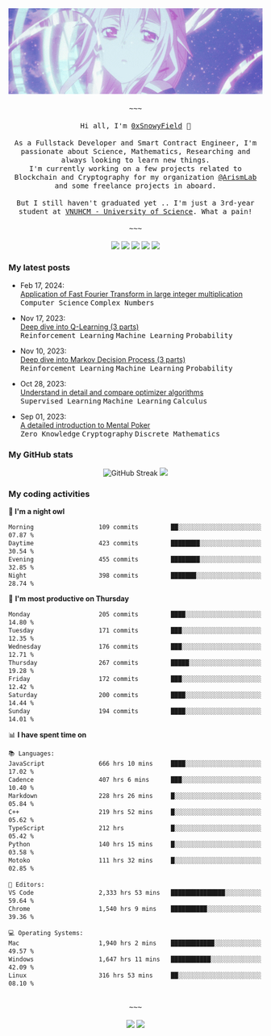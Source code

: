 <div align='center'>
<img src="./assets/banner.gif" alt="Banner" width="1000" />
  <samp>
    </br></br>~~~</br></br>
    Hi all, I'm <a href="https://snowyfield.me/">0xSnowyField</a> 🧸
    </br></br>
    As a Fullstack Developer and Smart Contract Engineer, I'm passionate about Science, Mathematics, Researching and always looking to learn new things.</br> I'm currently working on a few projects related to Blockchain and Cryptography for my organization <a href="https://github.com/ArismLab">@ArismLab</a> and some freelance projects in aboard.
    </br></br>
    But I still haven't graduated yet .. I'm just a 3rd-year student at <a href="https://en.hcmus.edu.vn/">VNUHCM - University of Science</a>. What a pain!
    </br></br>~~~</br></br>
  </samp>
  <a href = "https://wakatime.com/@SnowyField1906" target="_blank"><img src="https://img.shields.io/badge/-Wakatime-000000?style=for-the-badge&logo=wakatime&logoColor=white"></a>
  <a href="https://linkedin.com/in/NHThuan" target="_blank"><img src="https://img.shields.io/badge/-LinkedIn-0A66C2?style=for-the-badge&logo=linkedin&logoColor=white"></a>
  <a href="https://stackoverflow.com/users/17358240/snowyfield" target="_blank"><img src="https://img.shields.io/badge/StackOverflow-F58025?style=for-the-badge&logo=stackoverflow&logoColor=white" target="_blank"></a>
  <a href="https://facebook.com/SnowyField1906" target="_blank"><img src="https://img.shields.io/badge/-Facebook-0A66C2?style=for-the-badge&logo=facebook&logoColor=white"></a>
  <a href="https://x.com/SnowyField1906" target="_blank"><img src="https://img.shields.io/badge/-Twitter-000000?style=for-the-badge&logo=x&logoColor=white"></a>
</div>

### My latest posts

- Feb 17, 2024\: <br/>
  <a href="https://www.snowyfield.me/posts/ung-dung-fast-fourier-transform-trong-phep-nhan-so-nguyen-lon" target="_blank">Application of Fast Fourier Transform in large integer multiplication</a><br/>
  <kbd>Computer Science</kbd> <kbd>Complex Numbers</kbd>
  
- Nov 17, 2023\: <br/>
  <a href="https://www.snowyfield.me/posts/hieu-sau-ve-q-learning-phan-1" target="_blank">Deep dive into Q-Learning (3 parts)</a><br/>
  <kbd>Reinforcement Learning</kbd> <kbd>Machine Learning</kbd> <kbd>Probability</kbd>
  
- Nov 10, 2023\: <br/>
  <a href="https://www.snowyfield.me/posts/hieu-sau-ve-markov-decision-process-phan-1" target="_blank">Deep dive into Markov Decision Process (3 parts)</a><br/>
  <kbd>Reinforcement Learning</kbd> <kbd>Machine Learning</kbd> <kbd>Probability</kbd>
  
- Oct 28, 2023\: <br/>
  <a href="https://www.snowyfield.me/posts/tim-hieu-chi-tiet-va-so-sanh-cac-thuat-toan-optimizer" target="_blank">Understand in detail and compare optimizer algorithms</a><br/>
  <kbd>Supervised Learning</kbd> <kbd>Machine Learning</kbd> <kbd>Calculus</kbd>
  
- Sep 01, 2023\: <br/>
  <a href="https://www.snowyfield.me/posts/gioi-thieu-chi-tiet-ve-bai-toan-mental-poker" target="_blank">A detailed introduction to Mental Poker</a><br/>
  <kbd>Zero Knowledge</kbd> <kbd>Cryptography</kbd> <kbd>Discrete Mathematics</kbd>

### My GitHub stats

<div align="center">
  <img src="https://github-readme-streak-stats.herokuapp.com?user=SnowyFIeld1906&theme=swift&hide_border=true&date_format=M%20j%5B%2C%20Y%5D&card_width=1000" alt="GitHub Streak" />
  <img src='http://github-profile-summary-cards.vercel.app/api/cards/profile-details?username=SnowyFIeld1906&theme=swift' width='1000px'/>
</div>

### My coding activities

<!--START_SECTION:waka-->
**🦉 I'm a night owl** 

```text
Morning                  109 commits         ██░░░░░░░░░░░░░░░░░░░░░░░   07.87 % 
Daytime                  423 commits         ████████░░░░░░░░░░░░░░░░░   30.54 % 
Evening                  455 commits         ████████░░░░░░░░░░░░░░░░░   32.85 % 
Night                    398 commits         ███████░░░░░░░░░░░░░░░░░░   28.74 % 
```
📅 **I'm most productive on Thursday** 

```text
Monday                   205 commits         ████░░░░░░░░░░░░░░░░░░░░░   14.80 % 
Tuesday                  171 commits         ███░░░░░░░░░░░░░░░░░░░░░░   12.35 % 
Wednesday                176 commits         ███░░░░░░░░░░░░░░░░░░░░░░   12.71 % 
Thursday                 267 commits         █████░░░░░░░░░░░░░░░░░░░░   19.28 % 
Friday                   172 commits         ███░░░░░░░░░░░░░░░░░░░░░░   12.42 % 
Saturday                 200 commits         ████░░░░░░░░░░░░░░░░░░░░░   14.44 % 
Sunday                   194 commits         ████░░░░░░░░░░░░░░░░░░░░░   14.01 % 
```


📊 **I have spent time on** 

```text
📚 Languages: 
JavaScript               666 hrs 10 mins     ████░░░░░░░░░░░░░░░░░░░░░   17.02 % 
Cadence                  407 hrs 6 mins      ███░░░░░░░░░░░░░░░░░░░░░░   10.40 % 
Markdown                 228 hrs 26 mins     █░░░░░░░░░░░░░░░░░░░░░░░░   05.84 % 
C++                      219 hrs 52 mins     █░░░░░░░░░░░░░░░░░░░░░░░░   05.62 % 
TypeScript               212 hrs             █░░░░░░░░░░░░░░░░░░░░░░░░   05.42 % 
Python                   140 hrs 15 mins     █░░░░░░░░░░░░░░░░░░░░░░░░   03.58 % 
Motoko                   111 hrs 32 mins     █░░░░░░░░░░░░░░░░░░░░░░░░   02.85 % 

📑 Editors: 
VS Code                  2,333 hrs 53 mins   ███████████████░░░░░░░░░░   59.64 % 
Chrome                   1,540 hrs 9 mins    ██████████░░░░░░░░░░░░░░░   39.36 % 

💻 Operating Systems: 
Mac                      1,940 hrs 2 mins    ████████████░░░░░░░░░░░░░   49.57 % 
Windows                  1,647 hrs 11 mins   ███████████░░░░░░░░░░░░░░   42.09 % 
Linux                    316 hrs 53 mins     ██░░░░░░░░░░░░░░░░░░░░░░░   08.10 % 
```

<div align='center'><samp></br>~~~</br></br></samp><img src='http://img.shields.io/badge/3.9%20thousand%20coding%20hours-black?style=for-the-badge' /> <img src='https://img.shields.io/badge/3.6%20million%20lines%20of%20code-black?style=for-the-badge' /></div>


<!--END_SECTION:waka-->
